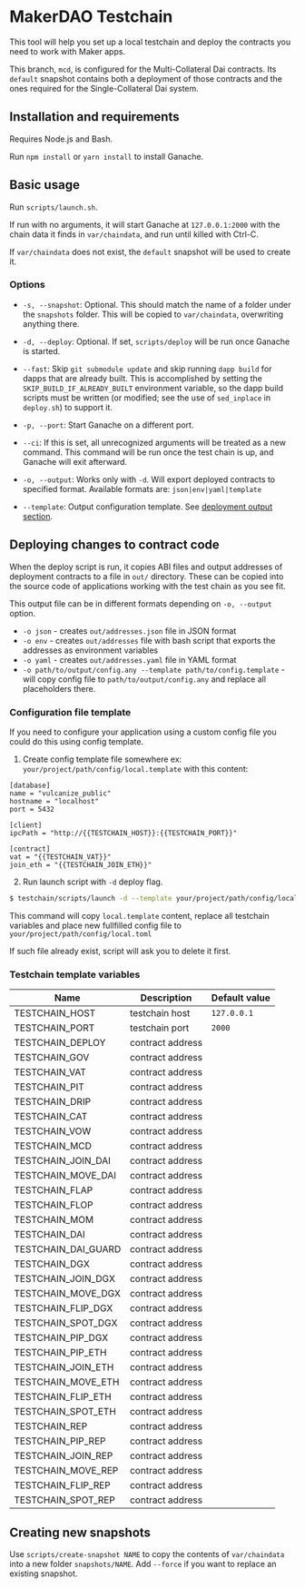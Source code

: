 # MakerDAO Testchain

This tool will help you set up a local testchain and deploy the contracts you need to work with Maker apps.

This branch, `mcd`, is configured for the Multi-Collateral Dai contracts. Its `default` snapshot contains both a deployment of those contracts and the ones required for the Single-Collateral Dai system.

## Installation and requirements

Requires Node.js and Bash.

Run `npm install` or `yarn install` to install Ganache.

## Basic usage

Run `scripts/launch.sh`.

If run with no arguments, it will start Ganache at `127.0.0.1:2000` with the chain data it finds in `var/chaindata`, and run until killed with Ctrl-C.

If `var/chaindata` does not exist, the `default` snapshot will be used to create it.

### Options

* `-s, --snapshot`: Optional. This should match the name of a folder under the `snapshots` folder. This will be copied to `var/chaindata`, overwriting anything there.

* `-d, --deploy`: Optional. If set, `scripts/deploy` will be run once Ganache is started.

* `--fast`: Skip `git submodule update` and skip running `dapp build` for dapps that are already built. This is accomplished by setting the `SKIP_BUILD_IF_ALREADY_BUILT` environment variable, so the dapp build scripts must be written (or modified; see the use of `sed_inplace` in `deploy.sh`) to support it.

* `-p, --port`: Start Ganache on a different port.

* `--ci`: If this is set, all unrecognized arguments will be treated as a new command. This command will be run once the test chain is up, and Ganache will exit afterward.

* `-o, --output`: Works only with `-d`. Will export deployed contracts to specified format. Available formats are: `json|env|yaml|template`

* `--template`: Output configuration template. See [deployment output section](#deploying-changes-to-contract-code).

## Deploying changes to contract code

When the deploy script is run, it copies ABI files and output addresses of deployment contracts to a file in `out/` directory. These can be copied into the source code of applications working with the test chain as you see fit.

This output file can be in different formats depending on `-o, --output` option.

 * `-o json` - creates `out/addresses.json` file in JSON format
 * `-o env` - creates `out/addresses` file with bash script that exports the addresses as environment variables
 * `-o yaml` - creates `out/addresses.yaml` file in YAML format
 * `-o path/to/output/config.any --template path/to/config.template` - will copy config file to `path/to/output/config.any` and replace all placeholders there.

### Configuration file template

If you need to configure your application using a custom config file you could do this using config template.

1. Create config template file somewhere ex: `your/project/path/config/local.template` with this content:
```
[database]
name = "vulcanize_public"
hostname = "localhost"
port = 5432

[client]
ipcPath = "http://{{TESTCHAIN_HOST}}:{{TESTCHAIN_PORT}}"

[contract]
vat = "{{TESTCHAIN_VAT}}"
join_eth = "{{TESTCHAIN_JOIN_ETH}}"
```

2. Run launch script with `-d` deploy flag. 

```bash
$ testchain/scripts/launch -d --template your/project/path/config/local.template -o your/project/path/config/local.toml
```

This command will copy `local.template` content, replace all testchain variables and place new fullfilled config file to `your/project/path/config/local.toml`

If such file already exist, script will ask you to delete it first.

### Testchain template variables

| Name | Description | Default value |
| ---- | ----------- | ------------- |
| TESTCHAIN_HOST | testchain host | `127.0.0.1`  |
| TESTCHAIN_PORT | testchain port | `2000` |
| TESTCHAIN_DEPLOY | contract address |  |
| TESTCHAIN_GOV | contract address |  |
| TESTCHAIN_VAT | contract address |  |
| TESTCHAIN_PIT | contract address |  |
| TESTCHAIN_DRIP | contract address |  |
| TESTCHAIN_CAT | contract address |  |
| TESTCHAIN_VOW | contract address |  |
| TESTCHAIN_MCD | contract address |  |
| TESTCHAIN_JOIN_DAI | contract address |  |
| TESTCHAIN_MOVE_DAI | contract address |  |
| TESTCHAIN_FLAP | contract address |  |
| TESTCHAIN_FLOP | contract address |  |
| TESTCHAIN_MOM | contract address |  |
| TESTCHAIN_DAI | contract address |  |
| TESTCHAIN_DAI_GUARD | contract address |  |
| TESTCHAIN_DGX | contract address |  |
| TESTCHAIN_JOIN_DGX | contract address |  |
| TESTCHAIN_MOVE_DGX | contract address |  |
| TESTCHAIN_FLIP_DGX | contract address |  |
| TESTCHAIN_SPOT_DGX | contract address |  |
| TESTCHAIN_PIP_DGX | contract address |  |
| TESTCHAIN_PIP_ETH | contract address |  |
| TESTCHAIN_JOIN_ETH | contract address |  |
| TESTCHAIN_MOVE_ETH | contract address |  |
| TESTCHAIN_FLIP_ETH | contract address |  |
| TESTCHAIN_SPOT_ETH | contract address |  |
| TESTCHAIN_REP | contract address |  |
| TESTCHAIN_PIP_REP | contract address |  |
| TESTCHAIN_JOIN_REP | contract address |  |
| TESTCHAIN_MOVE_REP | contract address |  |
| TESTCHAIN_FLIP_REP | contract address |  |
| TESTCHAIN_SPOT_REP | contract address |  |

## Creating new snapshots

Use `scripts/create-snapshot NAME` to copy the contents of `var/chaindata` into a new folder `snapshots/NAME`. Add `--force` if you want to replace an existing snapshot.
